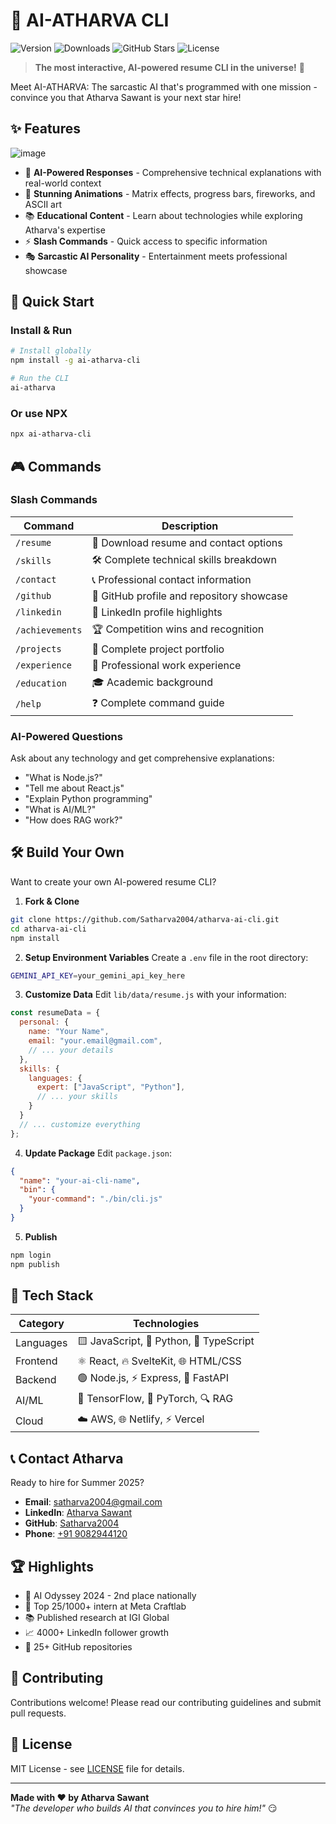 # 🤖 AI-ATHARVA CLI

![Version](https://img.shields.io/npm/v/ai-atharva-cli?style=for-the-badge&logo=npm&color=red)
![Downloads](https://img.shields.io/npm/dt/ai-atharva-cli?style=for-the-badge&logo=npm&color=blue)
![GitHub Stars](https://img.shields.io/github/stars/Satharva2004/atharva-ai-cli?style=for-the-badge&logo=github&color=yellow)
![License](https://img.shields.io/github/license/Satharva2004/atharva-ai-cli?style=for-the-badge&color=green)

> **The most interactive, AI-powered resume CLI in the universe!** 🚀

Meet AI-ATHARVA: The sarcastic AI that's programmed with one mission - convince you that Atharva Sawant is your next star hire!

## ✨ Features

![image](https://github.com/user-attachments/assets/70341184-8d43-4bae-a19a-9c8478a430ac)

- 🤖 **AI-Powered Responses** - Comprehensive technical explanations with real-world context
- 🎨 **Stunning Animations** - Matrix effects, progress bars, fireworks, and ASCII art
- 📚 **Educational Content** - Learn about technologies while exploring Atharva's expertise
- ⚡ **Slash Commands** - Quick access to specific information
- 🎭 **Sarcastic AI Personality** - Entertainment meets professional showcase

## 🚀 Quick Start

### Install & Run
```bash
# Install globally
npm install -g ai-atharva-cli

# Run the CLI
ai-atharva
```

### Or use NPX
```bash
npx ai-atharva-cli
```

## 🎮 Commands

### Slash Commands
| Command | Description |
|---------|-------------|
| `/resume` | 📄 Download resume and contact options |
| `/skills` | 🛠️ Complete technical skills breakdown |
| `/contact` | 📞 Professional contact information |
| `/github` | 🐙 GitHub profile and repository showcase |
| `/linkedin` | 💼 LinkedIn profile highlights |
| `/achievements` | 🏆 Competition wins and recognition |
| `/projects` | 🚀 Complete project portfolio |
| `/experience` | 💼 Professional work experience |
| `/education` | 🎓 Academic background |
| `/help` | ❓ Complete command guide |

### AI-Powered Questions
Ask about any technology and get comprehensive explanations:
- "What is Node.js?"
- "Tell me about React.js"
- "Explain Python programming"
- "What is AI/ML?"
- "How does RAG work?"

## 🛠️ Build Your Own

Want to create your own AI-powered resume CLI?

1. **Fork & Clone**
```bash
git clone https://github.com/Satharva2004/atharva-ai-cli.git
cd atharva-ai-cli
npm install
```

2. **Setup Environment Variables**
Create a `.env` file in the root directory:
```bash
GEMINI_API_KEY=your_gemini_api_key_here
```

3. **Customize Data**
Edit `lib/data/resume.js` with your information:
```javascript
const resumeData = {
  personal: {
    name: "Your Name",
    email: "your.email@gmail.com",
    // ... your details
  },
  skills: {
    languages: {
      expert: ["JavaScript", "Python"],
      // ... your skills
    }
  }
  // ... customize everything
};
```

4. **Update Package**
Edit `package.json`:
```json
{
  "name": "your-ai-cli-name",
  "bin": {
    "your-command": "./bin/cli.js"
  }
}
```

5. **Publish**
```bash
npm login
npm publish
```

## 🎯 Tech Stack

| Category | Technologies |
|----------|-------------|
| Languages | 🟨 JavaScript, 🐍 Python, 🔷 TypeScript |
| Frontend | ⚛️ React, 🔥 SvelteKit, 🌐 HTML/CSS |
| Backend | 🟢 Node.js, ⚡ Express, 🚀 FastAPI |
| AI/ML | 🤖 TensorFlow, 🧠 PyTorch, 🔍 RAG |
| Cloud | ☁️ AWS, 🌐 Netlify, ⚡ Vercel |

## 📞 Contact Atharva

Ready to hire for Summer 2025?

- **Email**: [satharva2004@gmail.com](mailto:satharva2004@gmail.com)
- **LinkedIn**: [Atharva Sawant](https://www.linkedin.com/in/satharva2004/)
- **GitHub**: [Satharva2004](https://github.com/Satharva2004)
- **Phone**: [+91 9082944120](tel:+919082944120)

## 🏆 Highlights

- 🥈 AI Odyssey 2024 - 2nd place nationally
- 👑 Top 25/1000+ intern at Meta Craftlab
- 📚 Published research at IGI Global
- 📈 4000+ LinkedIn follower growth
- 🚀 25+ GitHub repositories

## 🤝 Contributing

Contributions welcome! Please read our contributing guidelines and submit pull requests.

## 📄 License

MIT License - see [LICENSE](LICENSE) file for details.

---

**Made with ❤️ by Atharva Sawant**  
*"The developer who builds AI that convinces you to hire him!"* 😏
